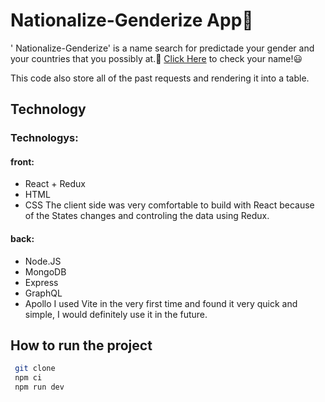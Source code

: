 # Nationalize-Genderize App💭
' Nationalize-Genderize' is a name search for predictade your gender and your countries that you possibly at.🧒
[Click Here](https://nationalize-genderize.netlify.app/) to check your name!😃

This code also store all of the past requests and rendering it into a table.
## Technology

### Technologys:
#### front:
- React + Redux
- HTML
- CSS
The client side was very comfortable to build with React because of
the States changes and controling the data using Redux.
#### back:
- Node.JS
- MongoDB
- Express
- GraphQL
- Apollo
I used Vite in the very first time and found it very quick and simple, I would definitely use it in the future.

## How to run the project 
```bash
 git clone
 npm ci
 npm run dev
```